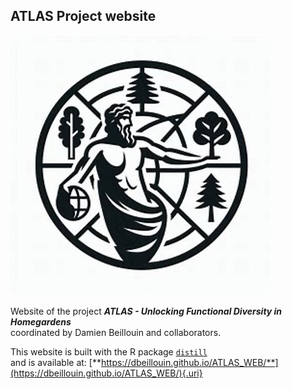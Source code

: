 ## ATLAS Project website

![](img/ATLAS.jpg)

Website of the project ***ATLAS - Unlocking Functional Diversity in Homegardens***\
coordinated by Damien Beillouin and collaborators.

This website is built with the R package [`distill`](https://rstudio.github.io/distill/)\
and is available at: [**https://dbeillouin.github.io/ATLAS_WEB/**](https://dbeillouin.github.io/ATLAS_WEB/){.uri}
